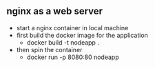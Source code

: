 ## **nginx as a web server**
* start a nginx container in local machine
* first build the docker image for the application
    * docker build -t nodeapp .
* then spin the container
    * docker run -p 8080:80 nodeapp